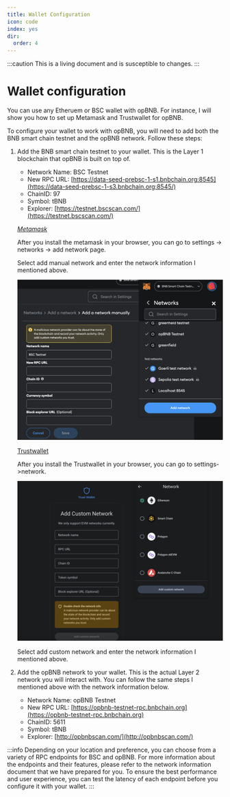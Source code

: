 ```yaml
---
title: Wallet Configuration
icon: code
index: yes
dir:
  order: 4
---
```


:::caution 
This is a living document and is susceptible to changes. 
:::

# Wallet configuration

You can use any Etheruem or BSC wallet with opBNB. For instance, I will show you how to set up Metamask and Trustwallet for opBNB.

To configure your wallet to work with opBNB, you will need to add both the BNB smart chain testnet and the opBNB network. Follow these steps: 

1. Add the BNB smart chain testnet to your wallet. This is the Layer 1 blockchain that opBNB is built on top of.

   - Network Name: BSC Testnet
   - New RPC URL: [https://data-seed-prebsc-1-s1.bnbchain.org:8545](https://data-seed-prebsc-1-s3.bnbchain.org:8545/)
   - ChainID: 97
   - Symbol: tBNB
   - Explorer: [https://testnet.bscscan.com/](https://testnet.bscscan.com/)

   *[Metamask](https://chrome.google.com/webstore/detail/metamask/nkbihfbeogaeaoehlefnkodbefgpgknn)*
   
   After you install the metamask in your browser, you can go to settings -> networks -> add network page. 
   
   Select add manual network and enter the network information I mentioned above.
   
   ![image-20230627171332772](../../static/img/add-bsc-metamask.png)
   
   [Trustwallet](https://chrome.google.com/webstore/detail/trust-wallet/egjidjbpglichdcondbcbdnbeeppgdph)
   
   After you install the Trustwallet in your browser, you can go to settings->network.
   
   ![img-trustwallet](../../static/img/add-bsc-trustwallet.png)
   
   Select add custom network and enter the network information I mentioned above.

2. Add the opBNB network to your wallet. This is the actual Layer 2 network you will interact with. You can follow the same steps I mentioned above with the network information below.

   - Network Name: opBNB Testnet
   - New RPC URL: [https://opbnb-testnet-rpc.bnbchain.org](https://opbnb-testnet-rpc.bnbchain.org)
   - ChainID: 5611
   - Symbol: tBNB
   - Explorer: [http://opbnbscan.com/](http://opbnbscan.com/)



:::info
Depending on your location and preference, you can choose from a variety of RPC endpoints for BSC and opBNB. For more information about the endpoints and their features, please refer to the network information document that we have prepared for you. To ensure the best performance and user experience, you can test the latency of each endpoint before you configure it with your wallet.
:::
